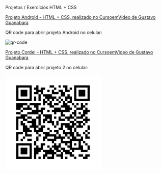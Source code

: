 Projetos / Exercícios HTML + CSS

<a href="https://luangf.github.io/exercicios-html-css/projeto/android" target="_blank">Projeto Android - HTML + CSS, realizado no CursoemVideo de Gustavo Guanabara</a>

QR code para abrir projeto Android no celular:

![qr-code](https://github.com/luangf/exercicios-html-css/assets/82978424/15d4a2d3-8dc9-41a8-b547-b51297458bee)

<a href="https://luangf.github.io/exercicios-html-css/projeto2/">Projeto Cordel - HTML + CSS, realizado no CursoemVideo de Gustavo Guanabara</a>

QR code para abrir projeto 2 no celular:

![qr-code](projeto2/imagens/qrcode2.png)
